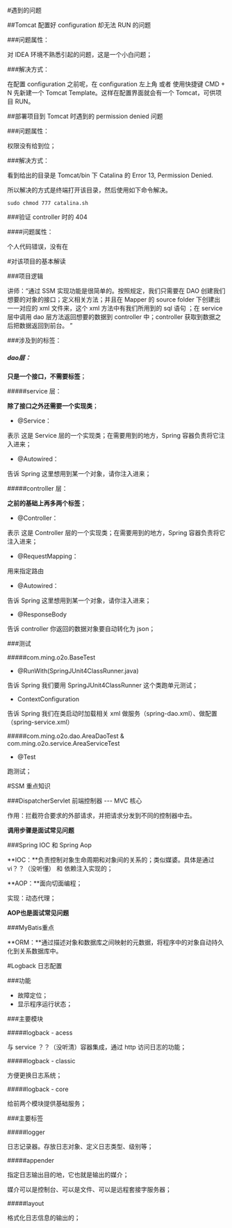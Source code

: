 #遇到的问题



##Tomcat 配置好 configuration 却无法 RUN 的问题

###问题属性：

对 IDEA 环境不熟悉引起的问题，这是一个小白问题；

###解决方式：

在配置 configuration 之前呢，在 configuration 左上角 或者 使用快捷键 CMD + N 先新建一个 Tomcat Template。这样在配置界面就会有一个 Tomcat，可供项目 RUN。



##部署项目到 Tomcat 时遇到的 permission denied 问题

###问题属性：

权限没有给到位；

###解决方式：

看到给出的目录是 Tomcat/bin 下 Catalina 的 Error 13, Permission Denied.

所以解决的方式是终端打开该目录，然后使用如下命令解决。

```shell
sudo chmod 777 catalina.sh
```



###验证 controller 时的 404

####问题属性：

个人代码错误，没有在



#对该项目的基本解读

###项目逻辑

讲师：“通过 SSM 实现功能是很简单的。按照规定，我们只需要在 DAO 创建我们想要的对象的接口；定义相关方法；并且在 Mapper 的 source folder 下创建出一一对应的 xml 文件来，这个 xml 方法中有我们所用到的 sql 语句 ；在 service 层中调用 dao 层方法返回想要的数据到 controller 中；controller 获取到数据之后把数据返回到前台。 ”



###涉及到的标签：

##### dao层：

**只是一个接口，不需要标签**；



#####service 层：

**除了接口之外还需要一个实现类**；

- @Service：

表示 这是 Service 层的一个实现类；在需要用到的地方，Spring 容器负责将它注入进来；



- @Autowired：

告诉 Spring 这里想用到某一个对象，请你注入进来；



#####controller 层： 

**之前的基础上再多两个标签**；

- @Controller：

表示 这是 Controller 层的一个实现类；在需要用到的地方，Spring 容器负责将它注入进来；



- @RequestMapping：

用来指定路由



- @Autowired：

告诉 Spring 这里想用到某一个对象，请你注入进来；



- @ResponseBody

告诉  controller 你返回的数据对象要自动转化为 json； 



###测试

#####com.ming.o2o.BaseTest

- @RunWith(SpringJUnit4ClassRunner.java)

告诉 Spring 我们要用 SpringJUnit4ClassRunner 这个类跑单元测试；



- ContextConfiguration

告诉 Spring 我们在类启动时加载相关 xml 做服务（spring-dao.xml）、做配置（spring-service.xml）



#####com.ming.o2o.dao.AreaDaoTest & com.ming.o2o.service.AreaServiceTest

- @Test

跑测试；



#SSM 重点知识

###DispatcherServlet 前端控制器 --- MVC 核心

作用：拦截符合要求的外部请求，并把请求分发到不同的控制器中去。

**调用步骤是面试常见问题**



###Spring IOC 和 Spring Aop

**IOC：**负责控制对象生命周期和对象间的关系的；类似媒婆。具体是通过 vi？？（没听懂） 和 依赖注入实现的；



**AOP：**面向切面编程；

实现：动态代理；

**AOP也是面试常见问题**



###MyBatis重点

**ORM：**通过描述对象和数据库之间映射的元数据，将程序中的对象自动持久化到关系数据库中。



#Logback 日志配置

###功能

- 故障定位；
- 显示程序运行状态；



###主要模块

#####logback - acess

与 service ？？（没听清）容器集成，通过 http 访问日志的功能； 



#####logback - classic

方便更换日志系统；



#####logback - core

给前两个模块提供基础服务；



###主要标签

#####logger

日志记录器。存放日志对象、定义日志类型、级别等；



#####appender 

指定日志输出目的地，它也就是输出的媒介；

媒介可以是控制台、可以是文件、可以是远程套接字服务器；



#####layout

格式化日志信息的输出的；



